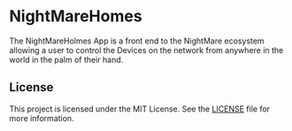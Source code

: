 # NightMareHomes

The NightMareHolmes App is a front end to the NightMare ecosystem allowing a user to control the Devices on the network from anywhere in the world in the palm of their hand.

## License

This project is licensed under the MIT License. See the [LICENSE](LICENSE) file for more information.
